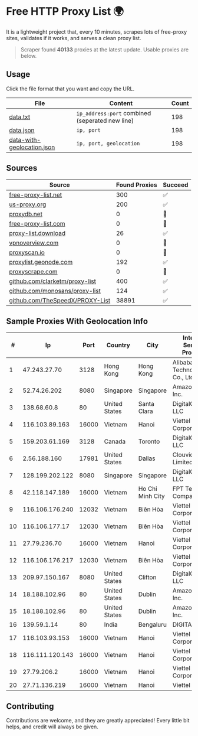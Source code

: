 
# Free HTTP Proxy List 🌍

It is a lightweight project that, every 10 minutes, scrapes lots of free-proxy sites, validates if it works, and serves a clean proxy list.


> Scraper found **40133** proxies at the latest update. Usable proxies are below.

## Usage

Click the file format that you want and copy the URL.


|File|Content|Count|
|----|-------|-----|
|[data.txt](https://raw.githubusercontent.com/themiralay/Proxy-List-World/master/data.txt)|`ip_address:port` combined (seperated new line)|198|
|[data.json](https://raw.githubusercontent.com/themiralay/Proxy-List-World/master/data.json)|`ip, port`|198|
|[data-with-geolocation.json](https://raw.githubusercontent.com/themiralay/Proxy-List-World/master/data-with-geolocation.json)|`ip, port, geolocation`|198|

## Sources

|Source|Found Proxies|Succeed|
|------|-------------|-------|
|[free-proxy-list.net](https://free-proxy-list.net)|300|✅|
|[us-proxy.org](https://www.us-proxy.org)|200|✅|
|[proxydb.net](http://proxydb.net)|0|🚫|
|[free-proxy-list.com](https://free-proxy-list.com/?page=&port=&type%5B%5D=http&type%5B%5D=https&up_time=0&search=Search)|0|🚫|
|[proxy-list.download](https://www.proxy-list.download/HTTP)|26|✅|
|[vpnoverview.com](https://vpnoverview.com/privacy/anonymous-browsing/free-proxy-servers)|0|🚫|
|[proxyscan.io](https://www.proxyscan.io)|0|🚫|
|[proxylist.geonode.com](https://proxylist.geonode.com/api/proxy-list?limit=300&page=1&sort_by=lastChecked&sort_type=desc&protocols=http,https)|192|✅|
|[proxyscrape.com](https://api.proxyscrape.com/v2/?request=displayproxies&protocol=http&timeout=10000&country=all&ssl=all&anonymity=all)|0|🚫|
|[github.com/clarketm/proxy-list](https://raw.githubusercontent.com/clarketm/proxy-list/master/proxy-list-raw.txt)|400|✅|
|[github.com/monosans/proxy-list](https://raw.githubusercontent.com/monosans/proxy-list/main/proxies/http.txt)|124|✅|
|[github.com/TheSpeedX/PROXY-List](https://raw.githubusercontent.com/TheSpeedX/PROXY-List/master/http.txt)|38891|✅|


## Sample Proxies With Geolocation Info

|#|Ip|Port|Country|City|Internet Service Provider|
|-|--|----|-------|----|-------------------------|
|1|47.243.27.70|3128|Hong Kong|Hong Kong|Alibaba (US) Technology Co., Ltd.|
|2|52.74.26.202|8080|Singapore|Singapore|Amazon.com, Inc.|
|3|138.68.60.8|80|United States|Santa Clara|DigitalOcean, LLC|
|4|116.103.89.163|16000|Vietnam|Hanoi|Viettel Corporation|
|5|159.203.61.169|3128|Canada|Toronto|DigitalOcean, LLC|
|6|2.56.188.160|17981|United States|Dallas|Clouvider Limited|
|7|128.199.202.122|8080|Singapore|Singapore|DigitalOcean, LLC|
|8|42.118.147.189|16000|Vietnam|Ho Chi Minh City|FPT Telecom Company|
|9|116.106.176.240|12032|Vietnam|Biên Hòa|Viettel Corporation|
|10|116.106.177.17|12030|Vietnam|Biên Hòa|Viettel Corporation|
|11|27.79.236.70|16000|Vietnam|Hanoi|Viettel Corporation|
|12|116.106.176.217|12030|Vietnam|Biên Hòa|Viettel Corporation|
|13|209.97.150.167|8080|United States|Clifton|DigitalOcean, LLC|
|14|18.188.102.96|80|United States|Dublin|Amazon.com, Inc.|
|15|18.188.102.96|80|United States|Dublin|Amazon.com, Inc.|
|16|139.59.1.14|80|India|Bengaluru|DIGITALOCEAN|
|17|116.103.93.153|16000|Vietnam|Hanoi|Viettel Corporation|
|18|116.111.120.143|16000|Vietnam|Hanoi|Viettel Corporation|
|19|27.79.206.2|16000|Vietnam|Hanoi|Viettel Corporation|
|20|27.71.136.219|16000|Vietnam|Hanoi|Viettel Group|



## Contributing

Contributions are welcome, and they are greatly appreciated! Every
little bit helps, and credit will always be given.

